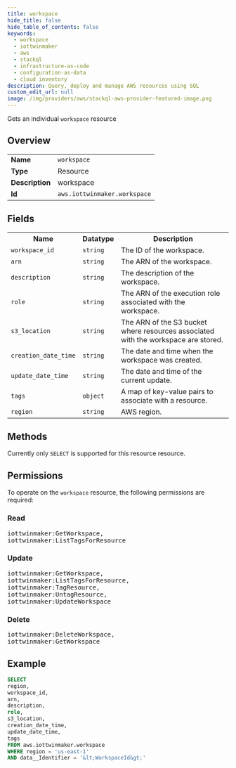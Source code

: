 ```yaml
---
title: workspace
hide_title: false
hide_table_of_contents: false
keywords:
  - workspace
  - iottwinmaker
  - aws
  - stackql
  - infrastructure-as-code
  - configuration-as-data
  - cloud inventory
description: Query, deploy and manage AWS resources using SQL
custom_edit_url: null
image: /img/providers/aws/stackql-aws-provider-featured-image.png
---
```

Gets an individual <code>workspace</code> resource

## Overview
<table><tbody>
<tr><td><b>Name</b></td><td><code>workspace</code></td></tr>
<tr><td><b>Type</b></td><td>Resource</td></tr>
<tr><td><b>Description</b></td><td>workspace</td></tr>
<tr><td><b>Id</b></td><td><code>aws.iottwinmaker.workspace</code></td></tr>
</tbody></table>

## Fields
<table><tbody>
<tr><th>Name</th><th>Datatype</th><th>Description</th></tr>
<tr><td><code>workspace_id</code></td><td><code>string</code></td><td>The ID of the workspace.</td></tr>
<tr><td><code>arn</code></td><td><code>string</code></td><td>The ARN of the workspace.</td></tr>
<tr><td><code>description</code></td><td><code>string</code></td><td>The description of the workspace.</td></tr>
<tr><td><code>role</code></td><td><code>string</code></td><td>The ARN of the execution role associated with the workspace.</td></tr>
<tr><td><code>s3_location</code></td><td><code>string</code></td><td>The ARN of the S3 bucket where resources associated with the workspace are stored.</td></tr>
<tr><td><code>creation_date_time</code></td><td><code>string</code></td><td>The date and time when the workspace was created.</td></tr>
<tr><td><code>update_date_time</code></td><td><code>string</code></td><td>The date and time of the current update.</td></tr>
<tr><td><code>tags</code></td><td><code>object</code></td><td>A map of key-value pairs to associate with a resource.</td></tr>
<tr><td><code>region</code></td><td><code>string</code></td><td>AWS region.</td></tr>

</tbody></table>

## Methods
Currently only <code>SELECT</code> is supported for this resource resource.

## Permissions

To operate on the <code>workspace</code> resource, the following permissions are required:

### Read
<pre>
iottwinmaker:GetWorkspace,
iottwinmaker:ListTagsForResource</pre>

### Update
<pre>
iottwinmaker:GetWorkspace,
iottwinmaker:ListTagsForResource,
iottwinmaker:TagResource,
iottwinmaker:UntagResource,
iottwinmaker:UpdateWorkspace</pre>

### Delete
<pre>
iottwinmaker:DeleteWorkspace,
iottwinmaker:GetWorkspace</pre>


## Example
```sql
SELECT
region,
workspace_id,
arn,
description,
role,
s3_location,
creation_date_time,
update_date_time,
tags
FROM aws.iottwinmaker.workspace
WHERE region = 'us-east-1'
AND data__Identifier = '&lt;WorkspaceId&gt;'
```

